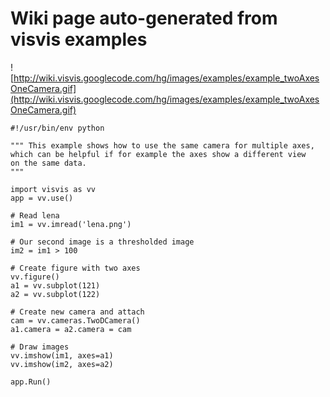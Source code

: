 # Wiki page auto-generated from visvis examples

![http://wiki.visvis.googlecode.com/hg/images/examples/example_twoAxesOneCamera.gif](http://wiki.visvis.googlecode.com/hg/images/examples/example_twoAxesOneCamera.gif)

```
#!/usr/bin/env python

""" This example shows how to use the same camera for multiple axes, 
which can be helpful if for example the axes show a different view 
on the same data.
"""

import visvis as vv
app = vv.use()

# Read lena
im1 = vv.imread('lena.png')

# Our second image is a thresholded image
im2 = im1 > 100

# Create figure with two axes
vv.figure()
a1 = vv.subplot(121)
a2 = vv.subplot(122)

# Create new camera and attach
cam = vv.cameras.TwoDCamera()
a1.camera = a2.camera = cam

# Draw images
vv.imshow(im1, axes=a1)
vv.imshow(im2, axes=a2)

app.Run()

```